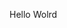 Hello Wolrd


























































































































































































































































































































































































































































































































































































































































































































































































































































































































































































































































































































































































































































































































































































































































































































































































































































































































































































































































































































































































































































































































































































































































































































































































































































































































































































































































































































































































































































































































































































































































































































































































































































































































































































































































































































































